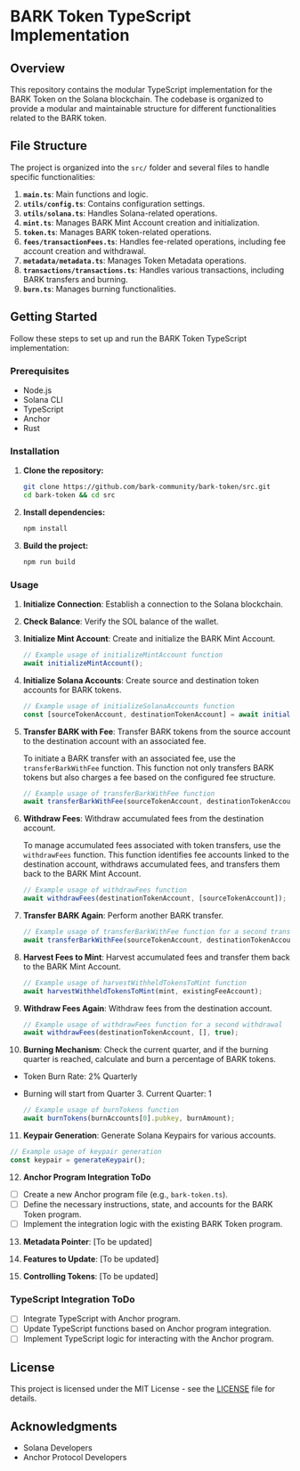 # BARK Token TypeScript Implementation

## Overview

This repository contains the modular TypeScript implementation for the BARK Token on the Solana blockchain. The codebase is organized to provide a modular and maintainable structure for different functionalities related to the BARK token.

## File Structure

The project is organized into the `src/` folder and several files to handle specific functionalities:

1. **`main.ts`**: Main functions and logic.
2. **`utils/config.ts`**: Contains configuration settings.
3. **`utils/solana.ts`**: Handles Solana-related operations.
4. **`mint.ts`**: Manages BARK Mint Account creation and initialization.
5. **`token.ts`**: Manages BARK token-related operations.
6. **`fees/transactionFees.ts`**: Handles fee-related operations, including fee account creation and withdrawal.
7. **`metadata/metadata.ts`**: Manages Token Metadata operations.
8. **`transactions/transactions.ts`**: Handles various transactions, including BARK transfers and burning.
9. **`burn.ts`**: Manages burning functionalities.

## Getting Started

Follow these steps to set up and run the BARK Token TypeScript implementation:

### Prerequisites

- Node.js
- Solana CLI
- TypeScript
- Anchor
- Rust

### Installation

1. **Clone the repository:**

   ```bash
   git clone https://github.com/bark-community/bark-token/src.git
   cd bark-token && cd src
   ```

2. **Install dependencies:**

   ```bash
   npm install
   ```

3. **Build the project:**

   ```bash
   npm run build
   ```

### Usage

1. **Initialize Connection**: Establish a connection to the Solana blockchain.

2. **Check Balance**: Verify the SOL balance of the wallet.

3. **Initialize Mint Account**: Create and initialize the BARK Mint Account.

   ```typescript
   // Example usage of initializeMintAccount function
   await initializeMintAccount();
   ```

4. **Initialize Solana Accounts**: Create source and destination token accounts for BARK tokens.

   ```typescript
   // Example usage of initializeSolanaAccounts function
   const [sourceTokenAccount, destinationTokenAccount] = await initializeSolanaAccounts();
   ```

5. **Transfer BARK with Fee**: Transfer BARK tokens from the source account to the destination account with an associated fee.

   To initiate a BARK transfer with an associated fee, use the `transferBarkWithFee` function. This function not only transfers BARK tokens but also charges a fee based on the configured fee structure.

   ```typescript
   // Example usage of transferBarkWithFee function
   await transferBarkWithFee(sourceTokenAccount, destinationTokenAccount, config.MINT_AMOUNT);
   ```

6. **Withdraw Fees**: Withdraw accumulated fees from the destination account.

   To manage accumulated fees associated with token transfers, use the `withdrawFees` function. This function identifies fee accounts linked to the destination account, withdraws accumulated fees, and transfers them back to the BARK Mint Account.

   ```typescript
   // Example usage of withdrawFees function
   await withdrawFees(destinationTokenAccount, [sourceTokenAccount]);
   ```

7. **Transfer BARK Again**: Perform another BARK transfer.

   ```typescript
   // Example usage of transferBarkWithFee function for a second transfer
   await transferBarkWithFee(sourceTokenAccount, destinationTokenAccount, config.MINT_AMOUNT);
   ```

8. **Harvest Fees to Mint**: Harvest accumulated fees and transfer them back to the BARK Mint Account.

   ```typescript
   // Example usage of harvestWithheldTokensToMint function
   await harvestWithheldTokensToMint(mint, existingFeeAccount);
   ```

9. **Withdraw Fees Again**: Withdraw fees from the destination account.

   ```typescript
   // Example usage of withdrawFees function for a second withdrawal
   await withdrawFees(destinationTokenAccount, [], true);
   ```

10. **Burning Mechanism**: Check the current quarter, and if the burning quarter is reached, calculate and burn a percentage of BARK tokens.

- Token Burn Rate: 2% Quarterly
- Burning will start from Quarter 3. Current Quarter: 1

   ```typescript
   // Example usage of burnTokens function
   await burnTokens(burnAccounts[0].pubkey, burnAmount);
   ```

11. **Keypair Generation**: Generate Solana Keypairs for various accounts.

   ```typescript
   // Example usage of keypair generation
   const keypair = generateKeypair();
   ```

12. **Anchor Program Integration ToDo**

   - [ ] Create a new Anchor program file (e.g., `bark-token.ts`).
   - [ ] Define the necessary instructions, state, and accounts for the BARK Token program.
   - [ ] Implement the integration logic with the existing BARK Token program.

13. **Metadata Pointer**: [To be updated]

14. **Features to Update**: [To be updated]

15. **Controlling Tokens**: [To be updated]

### TypeScript Integration ToDo

- [ ] Integrate TypeScript with Anchor program.
- [ ] Update TypeScript functions based on Anchor program integration.
- [ ] Implement TypeScript logic for interacting with the Anchor program.

## License

This project is licensed under the MIT License - see the [LICENSE](LICENSE) file for details.

## Acknowledgments

- Solana Developers
- Anchor Protocol Developers
